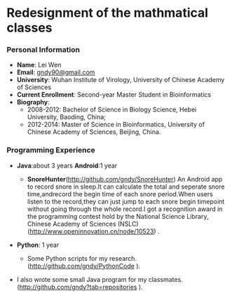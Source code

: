 # Redesignment of the mathmatical classes

### Personal Information

- **Name**: Lei Wen 
- **Email**: gndy90@gmail.com
- **University**: Wuhan Institute of Virology, University of Chinese Academy of Sciences
- **Current Enrollment**: Second-year Master Student in Bioinformatics
- **Biography**: 
    - 2008-2012: Bachelor of Science in Biology Science, Hebei University, Baoding, China;
    - 2012-2014: Master of Science in Bioinformatics, University of Chinese Academy of Sciences, Beijing, China.

### Programming Experience

- **Java**:about 3 years **Android**:1 year
    - **SnoreHunter**(http://github.com/gndy/SnoreHunter) An Android app to record snore in sleep.It can calculate the total and seperate snore time,andrecord the begin time of each snore period.When users listen to the record,they can just jump to each snore begin timepoint without going through the whole record.I got a recognition award in the programming contest hold by the National Science Library, Chinese Academy of Sciences (NSLC)(http://www.openinnovation.cn/node/10523) .

- **Python**: 1 year
    - Some Python scripts for my research.(http://github.com/gndy/PythonCode ).

- I also wrote some small Java program for my classmates.(http://github.com/gndy?tab=repositories ).
